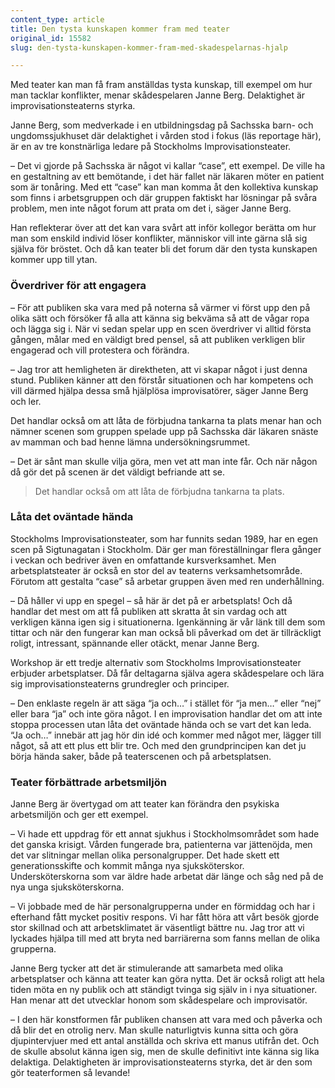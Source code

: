 ```yaml
---
content_type: article
title: Den tysta kunskapen kommer fram med teater
original_id: 15582
slug: den-tysta-kunskapen-kommer-fram-med-skadespelarnas-hjalp

---
```


Med teater kan man få fram anställdas tysta kunskap, till exempel om hur man tacklar konflikter, menar skådespelaren Janne Berg. Delaktighet är improvisationsteaterns styrka.

Janne Berg, som medverkade i en utbildningsdag på Sachsska barn- och ungdomssjukhuset där delaktighet i vården stod i fokus (läs reportage här), är en av tre konstnärliga ledare på Stockholms Improvisationsteater.

– Det vi gjorde på Sachsska är något vi kallar “case”, ett exempel. De ville ha en gestaltning av ett bemötande, i det här fallet när läkaren möter en patient som är tonåring. Med ett “case” kan man komma åt den kollektiva kunskap som finns i arbetsgruppen och där gruppen faktiskt har lösningar på svåra problem, men inte något forum att prata om det i, säger Janne Berg.

Han reflekterar över att det kan vara svårt att inför kollegor berätta om hur man som enskild individ löser konflikter, människor vill inte gärna slå sig själva för bröstet. Och då kan teater bli det forum där den tysta kunskapen kommer upp till ytan.

### Överdriver för att engagera

– För att publiken ska vara med på noterna så värmer vi först upp den på olika sätt och försöker få alla att känna sig bekväma så att de vågar ropa och lägga sig i. När vi sedan spelar upp en scen överdriver vi alltid första gången, målar med en väldigt bred pensel, så att publiken verkligen blir engagerad och vill protestera och förändra.

– Jag tror att hemligheten är direktheten, att vi skapar något i just denna stund. Publiken känner att den förstår situationen och har kompetens och vill därmed hjälpa dessa små hjälplösa improvisatörer, säger Janne Berg och ler.

Det handlar också om att låta de förbjudna tankarna ta plats menar han och nämner scenen som gruppen spelade upp på Sachsska där läkaren snäste av mamman och bad henne lämna undersökningsrummet.

– Det är sånt man skulle vilja göra, men vet att man inte får. Och när någon då gör det på scenen är det väldigt befriande att se.

> Det handlar också om att låta de förbjudna tankarna ta plats.

### Låta det oväntade hända

Stockholms Improvisationsteater, som har funnits sedan 1989, har en egen scen på Sigtunagatan i Stockholm. Där ger man föreställningar flera gånger i veckan och bedriver även en omfattande kursverksamhet. Men arbetsplatsteater är också en stor del av teaterns verksamhetsområde. Förutom att gestalta “case” så arbetar gruppen även med ren underhållning.

– Då håller vi upp en spegel – så här är det på er arbetsplats! Och då handlar det mest om att få publiken att skratta åt sin vardag och att verkligen känna igen sig i situationerna. Igenkänning är vår länk till dem som tittar och när den fungerar kan man också bli påverkad om det är tillräckligt roligt, intressant, spännande eller otäckt, menar Janne Berg.

Workshop är ett tredje alternativ som Stockholms Improvisationsteater erbjuder arbetsplatser. Då får deltagarna själva agera skådespelare och lära sig improvisationsteaterns grundregler och principer.

– Den enklaste regeln är att säga “ja och…” i stället för “ja men…” eller “nej” eller bara “ja” och inte göra något. I en improvisation handlar det om att inte stoppa processen utan låta det oväntade hända och se vart det kan leda. “Ja och…” innebär att jag hör din idé och kommer med något mer, lägger till något, så att ett plus ett blir tre. Och med den grundprincipen kan det ju börja hända saker, både på teaterscenen och på arbetsplatsen.

### Teater förbättrade arbetsmiljön

Janne Berg är övertygad om att teater kan förändra den psykiska arbetsmiljön och ger ett exempel.

– Vi hade ett uppdrag för ett annat sjukhus i Stockholmsområdet som hade det ganska krisigt. Vården fungerade bra, patienterna var jättenöjda, men det var slitningar mellan olika personalgrupper. Det hade skett ett generationsskifte och kommit många nya sjuksköterskor. Undersköterskorna som var äldre hade arbetat där länge och såg ned på de nya unga sjuksköterskorna.

– Vi jobbade med de här personalgrupperna under en förmiddag och har i efterhand fått mycket positiv respons. Vi har fått höra att vårt besök gjorde stor skillnad och att arbetsklimatet är väsentligt bättre nu. Jag tror att vi lyckades hjälpa till med att bryta ned barriärerna som fanns mellan de olika grupperna.

Janne Berg tycker att det är stimulerande att samarbeta med olika arbetsplatser och känna att teater kan göra nytta. Det är också roligt att hela tiden möta en ny publik och att ständigt tvinga sig själv in i nya situationer. Han menar att det utvecklar honom som skådespelare och improvisatör.

– I den här konstformen får publiken chansen att vara med och påverka och då blir det en otrolig nerv. Man skulle naturligtvis kunna sitta och göra djupintervjuer med ett antal anställda och skriva ett manus utifrån det. Och de skulle absolut känna igen sig, men de skulle definitivt inte känna sig lika delaktiga. Delaktigheten är improvisationsteaterns styrka, det är den som gör teaterformen så levande!


